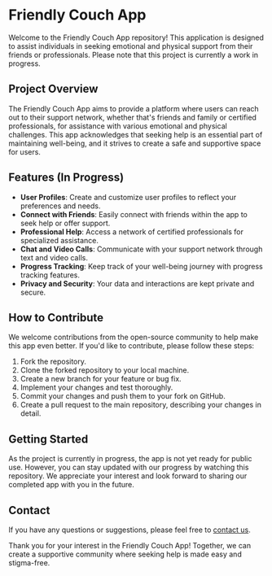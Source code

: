 # Friendly Couch App

Welcome to the Friendly Couch App repository! This application is designed to assist individuals in seeking emotional and physical support from their friends or professionals. Please note that this project is currently a work in progress.

## Project Overview

The Friendly Couch App aims to provide a platform where users can reach out to their support network, whether that's friends and family or certified professionals, for assistance with various emotional and physical challenges. This app acknowledges that seeking help is an essential part of maintaining well-being, and it strives to create a safe and supportive space for users.

## Features (In Progress)

- **User Profiles**: Create and customize user profiles to reflect your preferences and needs.
- **Connect with Friends**: Easily connect with friends within the app to seek help or offer support.
- **Professional Help**: Access a network of certified professionals for specialized assistance.
- **Chat and Video Calls**: Communicate with your support network through text and video calls.
- **Progress Tracking**: Keep track of your well-being journey with progress tracking features.
- **Privacy and Security**: Your data and interactions are kept private and secure.

## How to Contribute

We welcome contributions from the open-source community to help make this app even better. If you'd like to contribute, please follow these steps:

1. Fork the repository.
2. Clone the forked repository to your local machine.
3. Create a new branch for your feature or bug fix.
4. Implement your changes and test thoroughly.
5. Commit your changes and push them to your fork on GitHub.
6. Create a pull request to the main repository, describing your changes in detail.

## Getting Started

As the project is currently in progress, the app is not yet ready for public use. However, you can stay updated with our progress by watching this repository. We appreciate your interest and look forward to sharing our completed app with you in the future.

## Contact

If you have any questions or suggestions, please feel free to [contact us](mailto:ayush.fullerton@gmail.com).

Thank you for your interest in the Friendly Couch App! Together, we can create a supportive community where seeking help is made easy and stigma-free.
